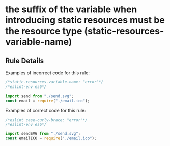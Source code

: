 # the suffix of the variable when introducing static resources must be the resource type (static-resources-variable-name)

## Rule Details

Examples of incorrect code for this rule:

```javascript
/*static-resources-variable-name: "error"*/
/*eslint-env es6*/

import send from "./send.svg";
const email = require("./email.ico");
```

Examples of correct code for this rule:

```javascript
/*eslint case-curly-brace: "error"*/
/*eslint-env es6*/

import sendSVG from "./send.svg";
const emailICO = require("./email.ico");
```
